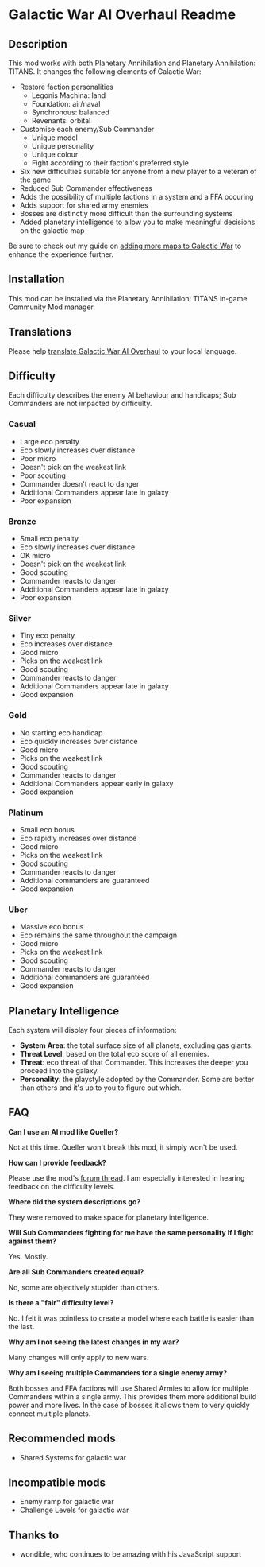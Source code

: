 # Galactic War AI Overhaul Readme

## Description

This mod works with both Planetary Annihilation and Planetary Annihilation: TITANS. It changes the following elements of Galactic War:

- Restore faction personalities
  - Legonis Machina: land
  - Foundation: air/naval
  - Synchronous: balanced
  - Revenants: orbital
- Customise each enemy/Sub Commander
  - Unique model
  - Unique personality
  - Unique colour
  - Fight according to their faction's preferred style
- Six new difficulties suitable for anyone from a new player to a veteran of the game
- Reduced Sub Commander effectiveness
- Adds the possibility of multiple factions in a system and a FFA occuring
- Adds support for shared army enemies
- Bosses are distinctly more difficult than the surrounding systems
- Added planetary intelligence to allow you to make meaningful decisions on the galactic map

Be sure to check out my guide on [adding more maps to Galactic War](https://planetaryannihilation.com/guides/galactic-war-difficulty-and-adding-more-maps/) to enhance the experience further.

## Installation

This mod can be installed via the Planetary Annihilation: TITANS in-game Community Mod manager.

## Translations

Please help [translate Galactic War AI Overhaul](https://poeditor.com/join/project/GMUUxugX7u) to your local language.

## Difficulty

Each difficulty describes the enemy AI behaviour and handicaps; Sub Commanders are not impacted by difficulty.

### Casual

- Large eco penalty
- Eco slowly increases over distance
- Poor micro
- Doesn't pick on the weakest link
- Poor scouting
- Commander doesn't react to danger
- Additional Commanders appear late in galaxy
- Poor expansion

### Bronze

- Small eco penalty
- Eco slowly increases over distance
- OK micro
- Doesn't pick on the weakest link
- Good scouting
- Commander reacts to danger
- Additional Commanders appear late in galaxy
- Poor expansion

### Silver

- Tiny eco penalty
- Eco increases over distance
- Good micro
- Picks on the weakest link
- Good scouting
- Commander reacts to danger
- Additional Commanders appear late in galaxy
- Good expansion

### Gold

- No starting eco handicap
- Eco quickly increases over distance
- Good micro
- Picks on the weakest link
- Good scouting
- Commander reacts to danger
- Additional Commanders appear early in galaxy
- Good expansion

### Platinum

- Small eco bonus
- Eco rapidly increases over distance
- Good micro
- Picks on the weakest link
- Good scouting
- Commander reacts to danger
- Additional commanders are guaranteed
- Good expansion

### Uber

- Massive eco bonus
- Eco remains the same throughout the campaign
- Good micro
- Picks on the weakest link
- Good scouting
- Commander reacts to danger
- Additional commanders are guaranteed
- Good expansion

## Planetary Intelligence

Each system will display four pieces of information:

- **System Area**: the total surface size of all planets, excluding gas giants.
- **Threat Level**: based on the total eco score of all enemies.
- **Threat**: eco threat of that Commander. This increases the deeper you proceed into the galaxy.
- **Personality**: the playstyle adopted by the Commander. Some are better than others and it's up to you to figure out which.

## FAQ

**Can I use an AI mod like Queller?**

Not at this time. Queller won't break this mod, it simply won't be used.

**How can I provide feedback?**

Please use the mod's [forum thread](https://forums.planetaryannihilation.com/threads/client-galactic-war-ai-overhaul.72360/). I am especially interested in hearing feedback on the difficulty levels.

**Where did the system descriptions go?**

They were removed to make space for planetary intelligence.

**Will Sub Commanders fighting for me have the same personality if I fight against them?**

Yes. Mostly.

**Are all Sub Commanders created equal?**

No, some are objectively stupider than others.

**Is there a "fair" difficulty level?**

No. I felt it was pointless to create a model where each battle is easier than the last.

**Why am I not seeing the latest changes in my war?**

Many changes will only apply to new wars.

**Why am I seeing multiple Commanders for a single enemy army?**

Both bosses and FFA factions will use Shared Armies to allow for multiple Commanders within a single army. This provides them more additional build power and more lives. In the case of bosses it allows them to very quickly connect multiple planets.

## Recommended mods

- Shared Systems for galactic war

## Incompatible mods

- Enemy ramp for galactic war
- Challenge Levels for galactic war

## Thanks to

- wondible, who continues to be amazing with his JavaScript support
